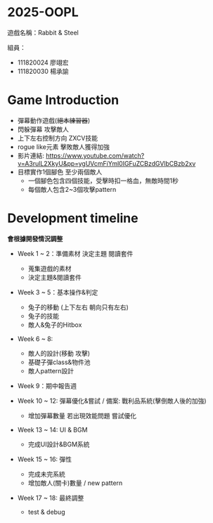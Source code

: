 # 2025-OOPL


遊戲名稱：Rabbit & Steel

組員：

- 111820024 廖翊宏
- 111820030 楊承諭

# Game Introduction

- 彈幕動作遊戲(~~絕本練習器~~)
- 閃躲彈幕 攻擊敵人
- 上下左右控制方向 ZXCV技能
- rogue like元素 擊敗敵人獲得加強
- 影片連結: https://www.youtube.com/watch?v=A3rulL2XkyU&pp=ygUVcmFiYml0IGFuZCBzdGVlbCBzb2xv
- 目標實作1個腳色 至少兩個敵人
    - 一個腳色包含四個技能，受擊時扣一格血，無敵時間1秒
    - 每個敵人包含2~3個攻擊pattern

# Development timeline
__會根據開發情況調整__
- Week 1 ~ 2：準備素材 決定主題 閱讀套件
    - 蒐集遊戲的素材
    - 決定主題&閱讀套件

- Week 3 ~ 5：基本操作&判定
    - 兔子的移動 (上下左右 朝向只有左右)
    - 兔子的技能
    - 敵人&兔子的Hitbox

- Week 6 ~ 8:
    - 敵人的設計(移動 攻擊)
    - 基礎子彈class&物件池
    - 敵人pattern設計

- Week 9：期中報告週

- Week 10 ~ 12: 彈幕優化&嘗試 / 備案: 戰利品系統(擊倒敵人後的加強)
    - 增加彈幕數量 若出現效能問題 嘗試優化

- Week 13 ~ 14: UI & BGM
    - 完成UI設計&BGM系統

- Week 15 ~ 16: 彈性
    - 完成未完系統
    - 增加敵人(關卡)數量 / new pattern

- Week 17 ~ 18: 最終調整
    - test & debug
